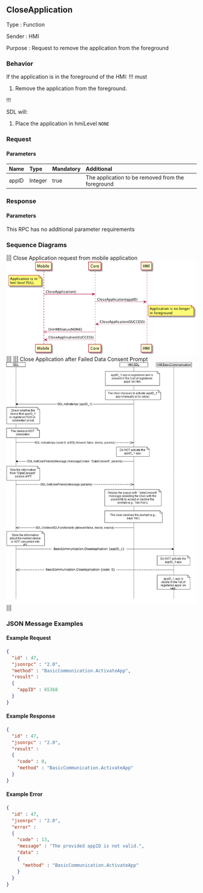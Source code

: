 ## CloseApplication

Type
: Function

Sender
: HMI

Purpose
: Request to remove the application from the foreground

### Behavior

If the application is in the foreground of the HMI:
!!! must

  1. Remove the application from the foreground.

!!!

SDL will:

1. Place the application in hmiLevel `NONE`

### Request

#### Parameters

|Name|Type|Mandatory|Additional|
|:---|:---|:--------|:---------|
|appID|Integer|true|The application to be removed from the foreground|

### Response

#### Parameters

This RPC has no additional parameter requirements

### Sequence Diagrams
|||
Close Application request from mobile application
![Close Application request from Mobile](./assets/CloseApplicationFromMobile.png)
|||
|||
Close Application after Failed Data Consent Prompt
![Close Application Failed Data](./assets/CloseApplicationFailedData.png)
|||

### JSON Message Examples

#### Example Request

```json
{
  "id" : 47,
  "jsonrpc" : "2.0",
  "method" : "BasicCommunication.ActivateApp",
  "result" :
  {
    "appID" : 65368
  }
}
```

#### Example Response

```json
{
  "id" : 47,
  "jsonrpc" : "2.0",
  "result" :
  {
    "code" : 0,
    "method" : "BasicCommunication.ActivateApp"
  }
}
```

#### Example Error

```json
{
  "id" : 47,
  "jsonrpc" : "2.0",
  "error" :
  {
    "code" : 13,
    "message" : "The provided appID is not valid.",
    "data" :
    {
      "method" : "BasicCommunication.ActivateApp"
    }
  }
}
```
